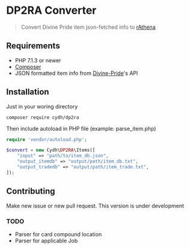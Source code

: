 # DP2RA Converter

> Convert Divine Pride item json-fetched info to [rAthena](https://github.com/rathena/rathena)

## Requirements

  * PHP 7.1.3 or newer
  * [Composer](https://getcomposer.org/download/)
  * JSON formatted item info from [Divine-Pride](https://www.divine-pride.net/api)'s API

## Installation

Just in your woring directory

```
composer require cydh/dp2ra
```

Then include autoload in PHP file (example: parse_item.php)

```php
require 'vendor/autoload.php';

$convert = new Cydh\DP2RA\Items([
    "input" => "path/to/item_db.json",
    "output_itemdb" => "output/path/item_db.txt",
    "output_tradedb" => "output/path/item_trade.txt",
]);
```

## Contributing

Make new issue or new pull request. This version is under development

### TODO
  * Parser for card compound location
  * Parser for applicable Job
